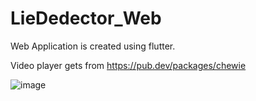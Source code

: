 # LieDedector_Web
 Web Application is created using flutter.

Video player gets from https://pub.dev/packages/chewie

![image](https://user-images.githubusercontent.com/75845665/175806450-d10efc59-c257-431d-a82e-411d452435ef.png)

